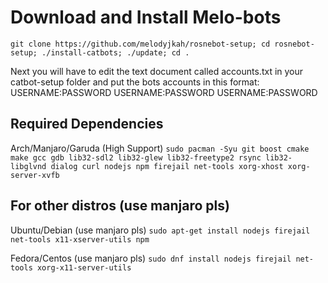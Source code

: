 # Download and Install Melo-bots

    git clone https://github.com/melodyjkah/rosnebot-setup; cd rosnebot-setup; ./install-catbots; ./update; cd .


Next you will have to edit the text document called accounts.txt in your catbot-setup folder and put the bots accounts in this format:
USERNAME:PASSWORD
USERNAME:PASSWORD
USERNAME:PASSWORD

## Required Dependencies
Arch/Manjaro/Garuda (High Support)
`sudo pacman -Syu git boost cmake make gcc gdb lib32-sdl2 lib32-glew lib32-freetype2 rsync lib32-libglvnd dialog curl nodejs npm firejail net-tools xorg-xhost xorg-server-xvfb`

## For other distros (use manjaro pls)

Ubuntu/Debian (use manjaro pls)
`sudo apt-get install nodejs firejail net-tools x11-xserver-utils npm`

Fedora/Centos (use manjaro pls)
`sudo dnf install nodejs firejail net-tools xorg-x11-server-utils`


